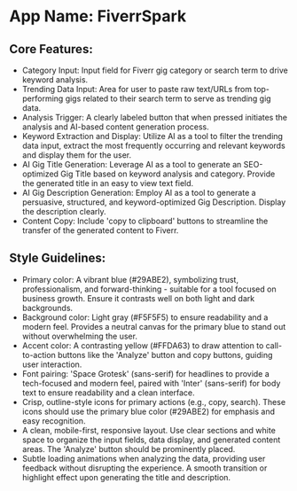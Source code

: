 # **App Name**: FiverrSpark

## Core Features:

- Category Input: Input field for Fiverr gig category or search term to drive keyword analysis.
- Trending Data Input: Area for user to paste raw text/URLs from top-performing gigs related to their search term to serve as trending gig data.
- Analysis Trigger: A clearly labeled button that when pressed initiates the analysis and AI-based content generation process.
- Keyword Extraction and Display: Utilize AI as a tool to filter the trending data input, extract the most frequently occurring and relevant keywords and display them for the user.
- AI Gig Title Generation: Leverage AI as a tool to generate an SEO-optimized Gig Title based on keyword analysis and category. Provide the generated title in an easy to view text field.
- AI Gig Description Generation: Employ AI as a tool to generate a persuasive, structured, and keyword-optimized Gig Description. Display the description clearly.
- Content Copy: Include 'copy to clipboard' buttons to streamline the transfer of the generated content to Fiverr.

## Style Guidelines:

- Primary color: A vibrant blue (#29ABE2), symbolizing trust, professionalism, and forward-thinking - suitable for a tool focused on business growth. Ensure it contrasts well on both light and dark backgrounds.
- Background color: Light gray (#F5F5F5) to ensure readability and a modern feel. Provides a neutral canvas for the primary blue to stand out without overwhelming the user.
- Accent color: A contrasting yellow (#FFDA63) to draw attention to call-to-action buttons like the 'Analyze' button and copy buttons, guiding user interaction.
- Font pairing: 'Space Grotesk' (sans-serif) for headlines to provide a tech-focused and modern feel, paired with 'Inter' (sans-serif) for body text to ensure readability and a clean interface.
- Crisp, outline-style icons for primary actions (e.g., copy, search). These icons should use the primary blue color (#29ABE2) for emphasis and easy recognition.
- A clean, mobile-first, responsive layout. Use clear sections and white space to organize the input fields, data display, and generated content areas. The 'Analyze' button should be prominently placed.
- Subtle loading animations when analyzing the data, providing user feedback without disrupting the experience. A smooth transition or highlight effect upon generating the title and description.